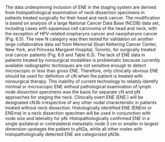 The data underpinning inclusion of ENE in the staging system are derived from histopathological examination of neck dissection specimens in patients treated surgically for their head and neck cancer. The modification is based on analysis of a large National Cancer Data Base (NCDB) data set, including cases with squamous cell carcinoma of the head and neck, with the exception of HPV-related oropharynx cancer and nasopharynx cancer (Fig. 6.5). The new N category was then tested for validation on another large collaborative data set from Memorial Sloan Kettering Cancer Center, New York, and Princess Margaret Hospital, Toronto, for surgically treated oral cancer patients (Fig. 6.6 and Table 6.3). The lack of ENE data in patients treated by nonsurgical modalities is problematic because currently available radiographic techniques are not sensitive enough to detect microscopic or less than gross ENE. Therefore, only clinically obvious ENE should be used for definition of cN when the patient is treated with nonsurgical therapy. This inability of current technology to reliably identify minimal or microscopic ENE without pathological examination of lymph node dissection specimens was the basis for separate cN and pN approaches for staging the neck. Clinically overt ENE (ENE.) will be designated cN3b irrespective of any other nodal characteristic in patients treated without neck dissection. Histologically identified ENE (ENEmi or ENEma) in a neck dissection specimen will be used in conjunction with node size and laterality for pN: Histopathologically confirmed ENE in a single ipsilateral or contralateral metastatic node 3 cm or smaller in largest dimension upstages the patient to pN2a, while all other nodes with histopathologically detected ENE are categorized pN3b.